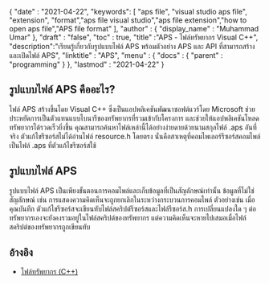 {
  "date" : "2021-04-22",
  "keywords": [ "aps file", "visual studio aps file", "extension", "format","aps file visual studio","aps file extension","how to open aps file","APS file format" ],
  "author" : {
    "display_name" : "Muhammad Umar"
},
  "draft" : "false",
  "toc" : true,
  "title" :"APS - ไฟล์ทรัพยากร Visual C++",
  "description":"เรียนรู้เกี่ยวกับรูปแบบไฟล์ APS พร้อมตัวอย่าง APS และ API ที่สามารถสร้างและเปิดไฟล์ APS",
  "linktitle" : "APS",
  "menu" : {
    "docs" : {
      "parent" : "programming"
}
},
  "lastmod" : "2021-04-22"
}

## รูปแบบไฟล์ APS คืออะไร?
ไฟล์ APS สร้างขึ้นโดย Visual C++ ซึ่งเป็นแอปพลิเคชันพัฒนาซอฟต์แวร์โดย Microsoft ช่วยประหยัดการเป็นตัวแทนแบบไบนารีของทรัพยากรที่รวมเข้ากับโครงการ และช่วยให้แอปพลิเคชันโหลดทรัพยากรได้รวดเร็วยิ่งขึ้น คุณสามารถค้นหาไฟล์เหล่านี้ได้อย่างง่ายดายด้วยนามสกุลไฟล์ .aps อันที่จริง ตัวแก้ไขรีซอร์สไม่ได้อ่านไฟล์ resource.h โดยตรง นั่นคือสาเหตุที่คอมไพเลอร์รีซอร์สคอมไพล์เป็นไฟล์ .aps ที่ตัวแก้ไขรีซอร์สใช้

## รูปแบบไฟล์ APS
รูปแบบไฟล์ APS เป็นเพียงขั้นตอนการคอมไพล์และเก็บข้อมูลที่เป็นสัญลักษณ์เท่านั้น ข้อมูลที่ไม่ใช่สัญลักษณ์ เช่น การแสดงความคิดเห็นจะถูกยกเลิกในระหว่างกระบวนการคอมไพล์ ตัวอย่างเช่น เมื่อคุณบันทึก ตัวแก้ไขรีซอร์สจะเขียนทับไฟล์สคริปต์รีซอร์สและไฟล์รีซอร์ส.h การเปลี่ยนแปลงใด ๆ ต่อทรัพยากรเองจะยังคงรวมอยู่ในไฟล์สคริปต์ของทรัพยากร แต่ความคิดเห็นจะหายไปเสมอเมื่อไฟล์สคริปต์ของทรัพยากรถูกเขียนทับ


## อ้างอิง

* [ไฟล์ทรัพยากร (C++)](https://learn.microsoft.com/en-us/cpp/windows/resource-files-visual-studio?view=msvc-160)
 


